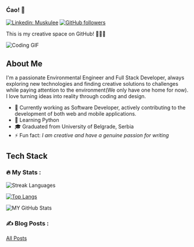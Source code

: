 ### Ćao! 👋

[![Linkedin: Muskulee](https://img.shields.io/badge/-Muskulee-blue?style=flat-square&logo=Linkedin&logoColor=white&link=https://www.linkedin.com/in/yourlinkedin/)](https://www.linkedin.com/in/abiodun-idowu/)
[![GitHub followers](https://img.shields.io/github/followers/muskulee?label=Follow&style=social)](https://github.com/muskulee)


This is my creative space on GitHub! 🚀🚀🚀

![Coding GIF](https://media.giphy.com/media/fwbZnTftCXVocKzfxR/giphy.gif)

## About Me

I'm a passionate Environmental Engineer and Full Stack Developer, always exploring new technologies and finding creative solutions to challenges while paying attention to the environment(We only have one home for now). I love turning ideas into reality through coding and design.

- 💼 Currently working as Software Developer, actively contributing to the development of both web and mobile applications.
- 🌱 Learning Python
- 🎓 Graduated from University of Belgrade, Serbia
- ⚡ Fun fact: *I am creative and have a genuine passion for writing*

## Tech Stack


### :fire: My Stats :

![Streak Languages](https://github-readme-streak-stats.herokuapp.com/?user=muskulee)

[![Top Langs](https://github-readme-stats.vercel.app/api/top-langs/?username=muskulee&layout=compact&theme=vision-friendly-dark)](https://github.com/muskulee/github-readme-stats)

![MY GitHub Stats](https://github-readme-stats.vercel.app/api?username=muskulee&show_icons=true&theme=radical)


### :writing_hand: Blog Posts :

 [All Posts](https://www.linkedin.com/in/abiodun-idowu/recent-activity/articles/)












<!--
**Muskulee/Muskulee** is a ✨ _special_ ✨ repository because its `README.md` (this file) appears on your GitHub profile.

Here are some ideas to get you started:

- 🔭 I’m currently working on ...
- 🌱 I’m currently learning ...
- 👯 I’m looking to collaborate on ...
- 🤔 I’m looking for help with ...
- 💬 Ask me about ...
- 📫 How to reach me: ...
- 😄 Pronouns: ...
- ⚡ Fun fact: ...
-->
